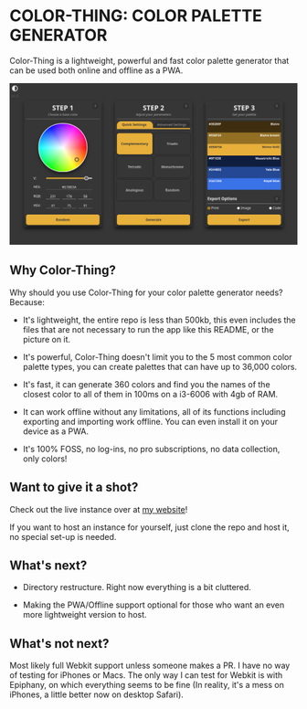 # COLOR-THING: COLOR PALETTE GENERATOR

Color-Thing is a lightweight, powerful and fast color palette generator that can be used both online and offline as a PWA. 

![](git-assets/Screenshot.png)

## Why Color-Thing?

Why should you use Color-Thing for your color palette generator needs? Because:

* It's lightweight, the entire repo is less than 500kb, this even includes the files that are not necessary to run the app like this README, or the picture on it.

* It's powerful, Color-Thing doesn't limit you to the 5 most common color palette types, you can create palettes that can have up to 36,000 colors.

* It's fast, it can generate 360 colors and find you the names of the closest color to all of them in 100ms on a i3-6006 with 4gb of RAM.

* It can work offline without any limitations, all of its functions including exporting and importing work offline. You can even install it on your device as a PWA.

* It's 100% FOSS, no log-ins, no pro subscriptions, no data collection, only colors!

## Want to give it a shot?

Check out the live instance over at [my website](https://ahmetfiratusta.com/stuff/color-thing)!

If you want to host an instance for yourself, just clone the repo and host it, no special set-up is needed.

## What's next?

* Directory restructure. Right now everything is a bit cluttered.

* Making the PWA/Offline support optional for those who want an even more lightweight version to host.

## What's not next?

Most likely full Webkit support unless someone makes a PR. I have no way of testing for iPhones or Macs. The only way I can test for Webkit is with Epiphany, on which everything seems to be fine (In reality, it's a mess on iPhones, a little better now on desktop Safari).